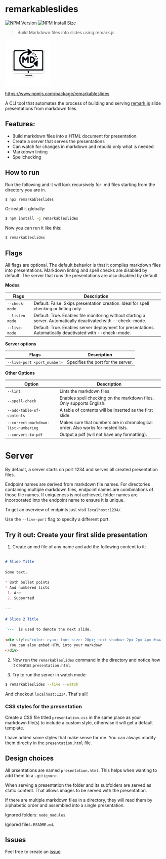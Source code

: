 # remarkableslides

[![NPM Version][npm-version-image]][npm-url]
[![NPM Install Size][npm-install-size-image]][npm-install-size-url]

> Build Markdown files into slides using remark.js.

<img src="https://github.com/anderslatif/remarkableslides/blob/main/remarkableslides_logo.png" alt="remarkableslides logo" width="150"/>

https://www.npmjs.com/package/remarkableslides

A CLI tool that automates the process of building and serving [remark.js](https://github.com/remarkjs/remark) slide presentations from markdown files. 

## Features:

* Build markdown files into a HTML document for presentation
* Create a server that serves the presentations
* Can watch for changes in markdown and rebuild only what is needed
* Markdown linting
* Spellchecking

## How to run

Run the following and it will look recursively for .md files starting from the directory you are in.

```bash
$ npx remarkableslides
```

Or install it globally:

```bash
$ npm install -g remarkableslides
```

Now you can run it like this:

```bash
$ remarkableslides
```

## Flags

All flags are optional. The default behavior is that it compiles markdown files into presentations. Markdown linting and spell checks are disabled by default. The server that runs the presentations are also disabled by default. 


**Modes**

| Flags          | Description                                                                                                   |
|----------------|---------------------------------------------------------------------------------------------------------------|
| `--check-mode` | Default: False. Skips presentation creation. Ideal for spell checking or linting only.                        |
| `--listen-mode`| Default: True. Enables file monitoring without starting a server. Automatically deactivated with --check-mode.|
| `--live-mode`  | Default: True. Enables server deployment for presentations. Automatically deactivated with --check-mode.      |

**Server options**

| Flags                          | Description                           |
|--------------------------------|---------------------------------------|
| `--live-port <port_number>`    | Specifies the port for the server.    |

**Other Options**

| Option                                  | Description                                                             |
|-----------------------------------------|-------------------------------------------------------------------------|
| `--lint`                                | Lints the markdown files.                                               |
| `--spell-check`                         | Enables spell checking on the markdown files. Only supports English.    |
| `--add-table-of-contents`               | A table of contents will be inserted as the first slide.                |
| `--correct-markdown-list-numbering`     | Makes sure that numbers are in chronological order. Also works for nested lists. |
| `--convert-to-pdf`                      | Output a pdf (will not have any formatting).                            |



# Server

By default, a server starts on port 1234 and serves all created presentation files.

Endpoint names are derived from markdown file names. For directories containing multiple markdown files, endpoint names are combinations of those file names. If uniqueness is not achieved, folder names are incorporated into the endpoint name to ensure it is unique.

To get an overview of endpints just visit `localhost:1234/`.

Use the `--live-port` flag to specify a different port. 


## Try it out: Create your first slide presentation

1. Create an md file of any name and add the following content to it:

```md

# Slide Title

Some text.

* Both bullet points
* And numbered lists 
 1. Are
 2. Supported

---

# Slide 2 Title

`---` is used to denote the next slide. 

<div style="color: cyan; font-size: 20px; text-shadow: 2px 2px 4px #aaa;">
  You can also embed HTML into your markdown
</div>

```

2. Now run the `remarkableslides` command in the directory and notice how it creates `presentation.html`. 

3. Try to run the server in watch mode:

```bash
$ remarkableslides --live --watch
```

And checkout `localhost:1234`. That's all!


### CSS styles for the presentation

Create a CSS file titled `presentation.css` in the same place as your markdown file(s) to include a custom style, otherwise it will get a default template. 

I have added some styles that make sense for me. You can always modify them directly in the `presentation.html` file. 


## Design choices

All prsentations are named `presentation.html`. This helps when wanting to add them to a `.gitignore`.

When serving a presentation the folder and its subfolders are served as static content. That allows images to be served with the presentation. 

If there are multiple markdown files in a directory, they will read them by alphabetic order and assembled into a single presentation.

Ignored folders: `node_modules`. 

Ignored files: `README.md`.


## Issues

Feel free to create an [issue](https://github.com/anderslatif/remarkableslides/issues). 


[npm-version-image]: https://img.shields.io/npm/v/remarkableslides.svg
[npm-url]: https://www.npmjs.com/package/remarkableslides
[npm-install-size-image]: https://packagephobia.com/badge?p=remarkableslides
[npm-install-size-url]: https://packagephobia.com/result?p=remarkableslides
